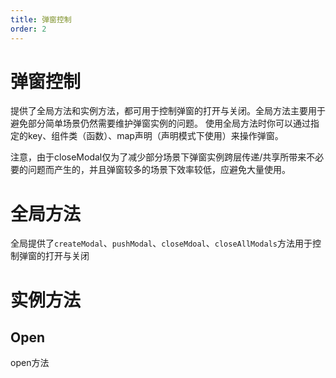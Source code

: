 ```yaml
---
title: 弹窗控制
order: 2
---
```


# 弹窗控制

提供了全局方法和实例方法，都可用于控制弹窗的打开与关闭。全局方法主要用于避免部分简单场景仍然需要维护弹窗实例的问题。
使用全局方法时你可以通过指定的key、组件类（函数）、map声明（声明模式下使用）来操作弹窗。

<Alert type="info">
  注意，由于closeModal仅为了减少部分场景下弹窗实例跨层传递/共享所带来不必要的问题而产生的，并且弹窗较多的场景下效率较低，应避免大量使用。
</Alert>

# 全局方法

全局提供了`createModal`、`pushModal`、`closeMdoal`、`closeAllModals`方法用于控制弹窗的打开与关闭



# 实例方法

## Open

open方法


